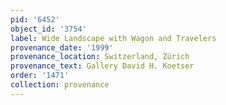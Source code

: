 ```yaml
---
pid: '6452'
object_id: '3754'
label: Wide Landscape with Wagon and Travelers
provenance_date: '1999'
provenance_location: Switzerland, Zürich
provenance_text: Gallery David H. Koetser
order: '1471'
collection: provenance
---
```

